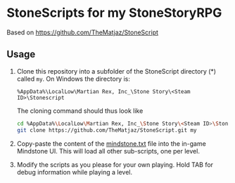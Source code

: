 StoneScripts for my StoneStoryRPG
================================================

Based on https://github.com/TheMatjaz/StoneScript

Usage
----------------------------------------

1. Clone this repository into a subfolder of the StoneScript directory (\*)
   called `my`. On Windows the directory is:
   
   ```text
   %AppData%\LocalLow\Martian Rex, Inc_\Stone Story\<Steam ID>\Stonescript
   ```
   
   The cloning command should thus look like
   
   ```bash
   cd %AppData%\LocalLow\Martian Rex, Inc_\Stone Story\<Steam ID>\Stonescript
   git clone https://github.com/TheMatjaz/StoneScript.git my
   ```

2. Copy-paste the content of the
  [mindstone.txt](https://raw.githubusercontent.com/TheMatjaz/StoneScript/master/mindstone.txt)
  file into the in-game Mindstone UI. This will load all other sub-scripts,
  one per level.

3. Modify the scripts as you please for your own playing.
   Hold TAB for debug information while playing a level.
